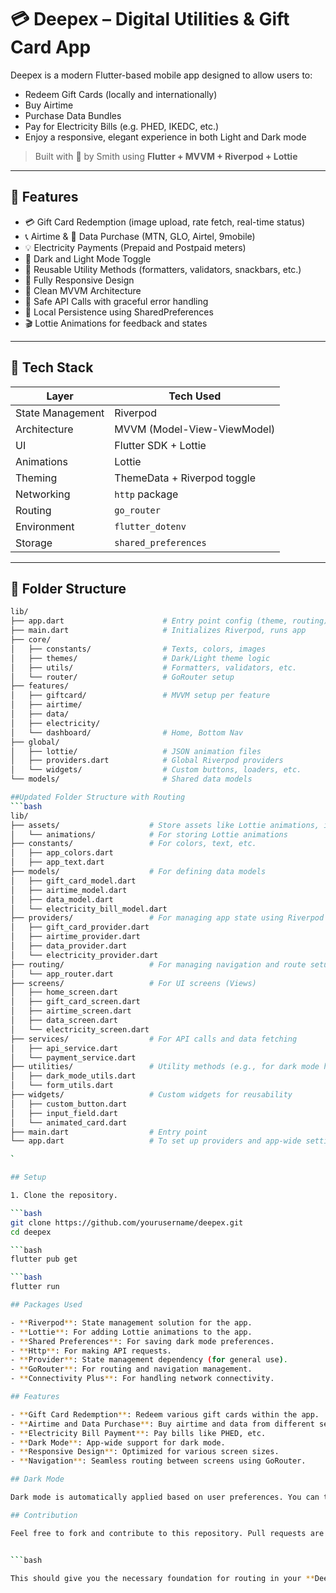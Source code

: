 # 💳 Deepex – Digital Utilities & Gift Card App

Deepex is a modern Flutter-based mobile app designed to allow users to:

- Redeem Gift Cards (locally and internationally)
- Buy Airtime
- Purchase Data Bundles
- Pay for Electricity Bills (e.g. PHED, IKEDC, etc.)
- Enjoy a responsive, elegant experience in both Light and Dark mode

> Built with 💙 by Smith using **Flutter + MVVM + Riverpod + Lottie**

---

## 📲 Features

- 💳 Gift Card Redemption (image upload, rate fetch, real-time status)
- 📞 Airtime & 📡 Data Purchase (MTN, GLO, Airtel, 9mobile)
- 💡 Electricity Payments (Prepaid and Postpaid meters)
- 🎨 Dark and Light Mode Toggle
- 🔁 Reusable Utility Methods (formatters, validators, snackbars, etc.)
- 📱 Fully Responsive Design
- 🧠 Clean MVVM Architecture
- 🔄 Safe API Calls with graceful error handling
- 🔐 Local Persistence using SharedPreferences
- 🎬 Lottie Animations for feedback and states

---

## 🧱 Tech Stack

| Layer             | Tech Used                     |
|------------------|-------------------------------|
| State Management | Riverpod                      |
| Architecture     | MVVM (Model-View-ViewModel)   |
| UI               | Flutter SDK + Lottie          |
| Animations       | Lottie                        |
| Theming          | ThemeData + Riverpod toggle   |
| Networking       | `http` package                |
| Routing          | `go_router`                   |
| Environment      | `flutter_dotenv`              |
| Storage          | `shared_preferences`          |

---

## 📂 Folder Structure

```bash
lib/
├── app.dart                      # Entry point config (theme, routing)
├── main.dart                     # Initializes Riverpod, runs app
├── core/
│   ├── constants/                # Texts, colors, images
│   ├── themes/                   # Dark/Light theme logic
│   ├── utils/                    # Formatters, validators, etc.
│   └── router/                   # GoRouter setup
├── features/
│   ├── giftcard/                 # MVVM setup per feature
│   ├── airtime/
│   ├── data/
│   ├── electricity/
│   └── dashboard/                # Home, Bottom Nav
├── global/
│   ├── lottie/                   # JSON animation files
│   ├── providers.dart            # Global Riverpod providers
│   └── widgets/                  # Custom buttons, loaders, etc.
└── models/                       # Shared data models

##Updated Folder Structure with Routing
```bash 
lib/
├── assets/                    # Store assets like Lottie animations, images, etc.
│   └── animations/            # For storing Lottie animations
├── constants/                 # For colors, text, etc.
│   ├── app_colors.dart
│   ├── app_text.dart
├── models/                    # For defining data models
│   ├── gift_card_model.dart
│   ├── airtime_model.dart
│   ├── data_model.dart
│   └── electricity_bill_model.dart
├── providers/                 # For managing app state using Riverpod
│   ├── gift_card_provider.dart
│   ├── airtime_provider.dart
│   ├── data_provider.dart
│   └── electricity_provider.dart
├── routing/                   # For managing navigation and route setup
│   └── app_router.dart
├── screens/                   # For UI screens (Views)
│   ├── home_screen.dart
│   ├── gift_card_screen.dart
│   ├── airtime_screen.dart
│   ├── data_screen.dart
│   └── electricity_screen.dart
├── services/                  # For API calls and data fetching
│   ├── api_service.dart
│   └── payment_service.dart
├── utilities/                 # Utility methods (e.g., for dark mode handling, form validation)
│   ├── dark_mode_utils.dart
│   └── form_utils.dart
├── widgets/                   # Custom widgets for reusability
│   ├── custom_button.dart
│   ├── input_field.dart
│   └── animated_card.dart
├── main.dart                  # Entry point
└── app.dart                   # To set up providers and app-wide settings (e.g., theme)

`

## Setup

1. Clone the repository.

```bash
git clone https://github.com/yourusername/deepex.git
cd deepex

```bash
flutter pub get

```bash
flutter run

## Packages Used

- **Riverpod**: State management solution for the app.
- **Lottie**: For adding Lottie animations to the app.
- **Shared Preferences**: For saving dark mode preferences.
- **Http**: For making API requests.
- **Provider**: State management dependency (for general use).
- **GoRouter**: For routing and navigation management.
- **Connectivity Plus**: For handling network connectivity.

## Features

- **Gift Card Redemption**: Redeem various gift cards within the app.
- **Airtime and Data Purchase**: Buy airtime and data from different service providers.
- **Electricity Bill Payment**: Pay bills like PHED, etc.
- **Dark Mode**: App-wide support for dark mode.
- **Responsive Design**: Optimized for various screen sizes.
- **Navigation**: Seamless routing between screens using GoRouter.

## Dark Mode

Dark mode is automatically applied based on user preferences. You can toggle it using the `DarkModeUtils` class.

## Contribution

Feel free to fork and contribute to this repository. Pull requests are welcome.


```bash

This should give you the necessary foundation for routing in your **Deepex** app! Let me know if you need any more details on this setup.
